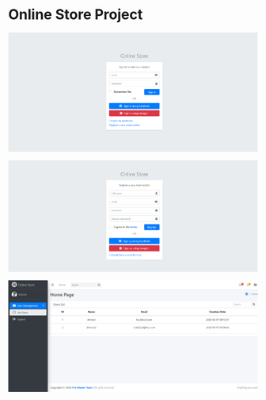 # Online Store Project

![Login](Docs/Screenshots/login.png)

![Register](Docs/Screenshots/register.png)

![Home](Docs/Screenshots/home.png)